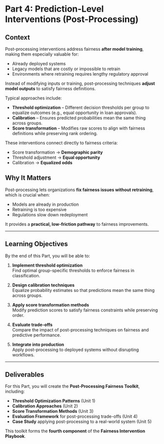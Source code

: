 # Part 4: Prediction-Level Interventions (Post-Processing)

## Context
Post-processing interventions address fairness **after model training**, making them especially valuable for:
- Already deployed systems
- Legacy models that are costly or impossible to retrain
- Environments where retraining requires lengthy regulatory approval

Instead of modifying inputs or training, post-processing techniques **adjust model outputs** to satisfy fairness definitions.

Typical approaches include:
- **Threshold optimization** – Different decision thresholds per group to equalize outcomes (e.g., equal opportunity in loan approvals).  
- **Calibration** – Ensures predicted probabilities mean the same thing across groups.  
- **Score transformation** – Modifies raw scores to align with fairness definitions while preserving rank ordering.

These interventions connect directly to fairness criteria:
- Score transformation → **Demographic parity**  
- Threshold adjustment → **Equal opportunity**  
- Calibration → **Equalized odds**

## Why It Matters
Post-processing lets organizations **fix fairness issues without retraining**, which is crucial when:
- Models are already in production
- Retraining is too expensive
- Regulations slow down redeployment

It provides a **practical, low-friction pathway** to fairness improvements.

---

## Learning Objectives
By the end of this Part, you will be able to:

1. **Implement threshold optimization**  
   Find optimal group-specific thresholds to enforce fairness in classification.

2. **Design calibration techniques**  
   Equalize probability estimates so that predictions mean the same thing across groups.

3. **Apply score transformation methods**  
   Modify prediction scores to satisfy fairness constraints while preserving order.

4. **Evaluate trade-offs**  
   Compare the impact of post-processing techniques on fairness and predictive performance.

5. **Integrate into production**  
   Apply post-processing to deployed systems without disrupting workflows.

---

## Deliverables
For this Part, you will create the **Post-Processing Fairness Toolkit**, including:

- **Threshold Optimization Patterns** (Unit 1)  
- **Calibration Approaches** (Unit 2)  
- **Score Transformation Methods** (Unit 3)  
- **Evaluation Framework** for post-processing trade-offs (Unit 4)  
- **Case Study** applying post-processing to a real-world system (Unit 5)

This toolkit forms the **fourth component** of the **Fairness Intervention Playbook**.
